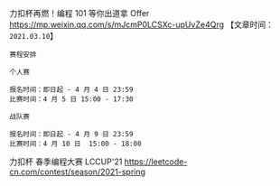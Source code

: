 
力扣杯再燃！编程 101 等你出道拿 Offer https://mp.weixin.qq.com/s/mJcmP0LCSXc-upUvZe4Qrg 【文章时间：`2021.03.10`】
```console
赛程安排

个人赛

报名时间：即日起 - 4 月 4 日 23:59
比赛时间：4 月 5 日 15:00 - 17:30

战队赛

报名时间：即日起 - 4 月 9 日 23:59
比赛时间：4 月 10 日  15:00 - 18:00
```

力扣杯 春季编程大赛 LCCUP'21 https://leetcode-cn.com/contest/season/2021-spring

